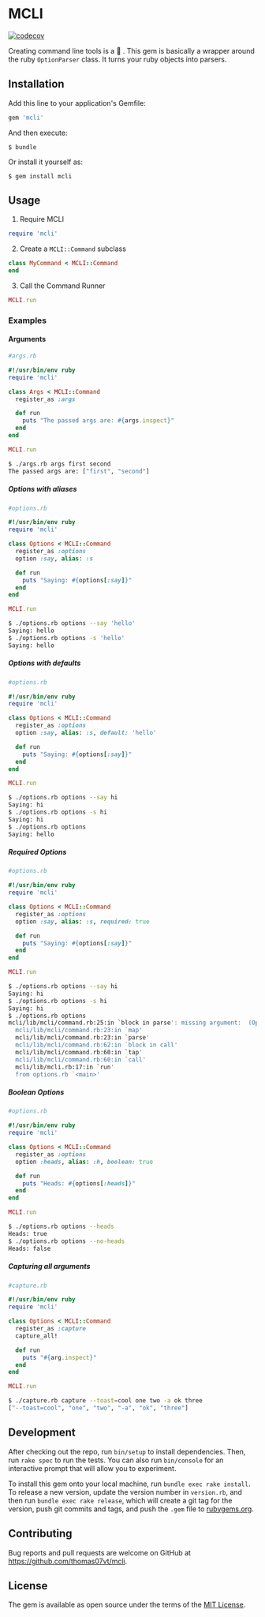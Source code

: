 # MCLI
[![codecov](https://codecov.io/gh/thomas07vt/mcli/branch/master/graph/badge.svg)](https://codecov.io/gh/thomas07vt/mcli)

Creating command line tools is a :cake: . This gem is basically a wrapper around the ruby ```OptionParser``` class. It turns your ruby objects into parsers.

## Installation

Add this line to your application's Gemfile:

```ruby
gem 'mcli'
```

And then execute:

    $ bundle

Or install it yourself as:

    $ gem install mcli

## Usage

1. Require MCLI

```ruby
require 'mcli'
```

2. Create a ```MCLI::Command``` subclass

```ruby
class MyCommand < MCLI::Command
end
```

3. Call the Command Runner

```ruby
MCLI.run
```

### Examples

#### Arguments

```ruby
#args.rb
```
```ruby
#!/usr/bin/env ruby
require 'mcli'

class Args < MCLI::Command
  register_as :args

  def run
    puts "The passed args are: #{args.inspect}"
  end
end

MCLI.run
```

```bash
$ ./args.rb args first second
The passed args are: ["first", "second"]
```

##### Options with aliases

```ruby
#options.rb
```
```ruby
#!/usr/bin/env ruby
require 'mcli'

class Options < MCLI::Command
  register_as :options
  option :say, alias: :s

  def run
    puts "Saying: #{options[:say]}"
  end
end

MCLI.run
```

```bash
$ ./options.rb options --say 'hello'
Saying: hello
$ ./options.rb options -s 'hello'
Saying: hello
```

##### Options with defaults

```ruby
#options.rb
```
```ruby
#!/usr/bin/env ruby
require 'mcli'

class Options < MCLI::Command
  register_as :options
  option :say, alias: :s, default: 'hello'

  def run
    puts "Saying: #{options[:say]}"
  end
end

MCLI.run
```

```bash
$ ./options.rb options --say hi
Saying: hi
$ ./options.rb options -s hi
Saying: hi
$ ./options.rb options
Saying: hello
```

##### Required Options

```ruby
#options.rb
```
```ruby
#!/usr/bin/env ruby
require 'mcli'

class Options < MCLI::Command
  register_as :options
  option :say, alias: :s, required: true

  def run
    puts "Saying: #{options[:say]}"
  end
end

MCLI.run
```

```bash
$ ./options.rb options --say hi
Saying: hi
$ ./options.rb options -s hi
Saying: hi
$ ./options.rb options
mcli/lib/mcli/command.rb:25:in `block in parse': missing argument:  (OptionParser::MissingArgument)
  mcli/lib/mcli/command.rb:23:in `map'
  mcli/lib/mcli/command.rb:23:in `parse'
  mcli/lib/mcli/command.rb:62:in `block in call'
  mcli/lib/mcli/command.rb:60:in `tap'
  mcli/lib/mcli/command.rb:60:in `call'
  mcli/lib/mcli.rb:17:in `run'
  from options.rb `<main>'

```

##### Boolean Options

```ruby
#options.rb
```
```ruby
#!/usr/bin/env ruby
require 'mcli'

class Options < MCLI::Command
  register_as :options
  option :heads, alias: :h, boolean: true

  def run
    puts "Heads: #{options[:heads]}"
  end
end

MCLI.run
```

```bash
$ ./options.rb options --heads
Heads: true
$ ./options.rb options --no-heads
Heads: false
```

##### Capturing all arguments

```ruby
#capture.rb
```
```ruby
#!/usr/bin/env ruby
require 'mcli'

class Options < MCLI::Command
  register_as :capture
  capture_all!

  def run
    puts "#{arg.inspect}"
  end
end

MCLI.run
```

```bash
$ ./capture.rb capture --toast=cool one two -a ok three
["--toast=cool", "one", "two", "-a", "ok", "three"]
```

## Development

After checking out the repo, run `bin/setup` to install dependencies. Then, run `rake spec` to run the tests. You can also run `bin/console` for an interactive prompt that will allow you to experiment.

To install this gem onto your local machine, run `bundle exec rake install`. To release a new version, update the version number in `version.rb`, and then run `bundle exec rake release`, which will create a git tag for the version, push git commits and tags, and push the `.gem` file to [rubygems.org](https://rubygems.org).

## Contributing

Bug reports and pull requests are welcome on GitHub at https://github.com/thomas07vt/mcli.


## License

The gem is available as open source under the terms of the [MIT License](http://opensource.org/licenses/MIT).
